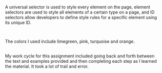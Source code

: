 <p>A universal selector is used to style every element on the page, element selectors are used to style all elements of a certain type on a page, and ID selectors allow developers to define style rules for a specific element using its unique ID.</p>
<br>
<p>
The colors I used include limegreen, pink, turquoise and orange.
</p>
<br>
My work cycle for this assignment included going back and forth between the text and examples provided and then completing each step as I learned the material. It took a lot of trail and error.
